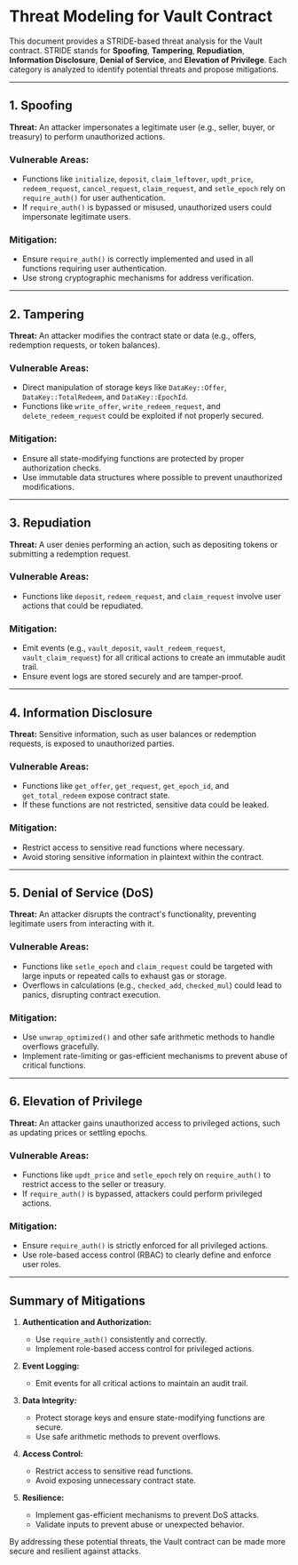 # Threat Modeling for Vault Contract

This document provides a STRIDE-based threat analysis for the Vault contract. STRIDE stands for **Spoofing**, **Tampering**, **Repudiation**, **Information Disclosure**, **Denial of Service**, and **Elevation of Privilege**. Each category is analyzed to identify potential threats and propose mitigations.

---

## 1. Spoofing

**Threat:** An attacker impersonates a legitimate user (e.g., seller, buyer, or treasury) to perform unauthorized actions.

### Vulnerable Areas:
- Functions like `initialize`, `deposit`, `claim_leftover`, `updt_price`, `redeem_request`, `cancel_request`, `claim_request`, and `setle_epoch` rely on `require_auth()` for user authentication.
- If `require_auth()` is bypassed or misused, unauthorized users could impersonate legitimate users.

### Mitigation:
- Ensure `require_auth()` is correctly implemented and used in all functions requiring user authentication.
- Use strong cryptographic mechanisms for address verification.

---

## 2. Tampering

**Threat:** An attacker modifies the contract state or data (e.g., offers, redemption requests, or token balances).

### Vulnerable Areas:
- Direct manipulation of storage keys like `DataKey::Offer`, `DataKey::TotalRedeem`, and `DataKey::EpochId`.
- Functions like `write_offer`, `write_redeem_request`, and `delete_redeem_request` could be exploited if not properly secured.

### Mitigation:
- Ensure all state-modifying functions are protected by proper authorization checks.
- Use immutable data structures where possible to prevent unauthorized modifications.

---

## 3. Repudiation

**Threat:** A user denies performing an action, such as depositing tokens or submitting a redemption request.

### Vulnerable Areas:
- Functions like `deposit`, `redeem_request`, and `claim_request` involve user actions that could be repudiated.

### Mitigation:
- Emit events (e.g., `vault_deposit`, `vault_redeem_request`, `vault_claim_request`) for all critical actions to create an immutable audit trail.
- Ensure event logs are stored securely and are tamper-proof.

---

## 4. Information Disclosure

**Threat:** Sensitive information, such as user balances or redemption requests, is exposed to unauthorized parties.

### Vulnerable Areas:
- Functions like `get_offer`, `get_request`, `get_epoch_id`, and `get_total_redeem` expose contract state.
- If these functions are not restricted, sensitive data could be leaked.

### Mitigation:
- Restrict access to sensitive read functions where necessary.
- Avoid storing sensitive information in plaintext within the contract.

---

## 5. Denial of Service (DoS)

**Threat:** An attacker disrupts the contract's functionality, preventing legitimate users from interacting with it.

### Vulnerable Areas:
- Functions like `setle_epoch` and `claim_request` could be targeted with large inputs or repeated calls to exhaust gas or storage.
- Overflows in calculations (e.g., `checked_add`, `checked_mul`) could lead to panics, disrupting contract execution.

### Mitigation:
- Use `unwrap_optimized()` and other safe arithmetic methods to handle overflows gracefully.
- Implement rate-limiting or gas-efficient mechanisms to prevent abuse of critical functions.

---

## 6. Elevation of Privilege

**Threat:** An attacker gains unauthorized access to privileged actions, such as updating prices or settling epochs.

### Vulnerable Areas:
- Functions like `updt_price` and `setle_epoch` rely on `require_auth()` to restrict access to the seller or treasury.
- If `require_auth()` is bypassed, attackers could perform privileged actions.

### Mitigation:
- Ensure `require_auth()` is strictly enforced for all privileged actions.
- Use role-based access control (RBAC) to clearly define and enforce user roles.

---

## Summary of Mitigations

1. **Authentication and Authorization:**
   - Use `require_auth()` consistently and correctly.
   - Implement role-based access control for privileged actions.

2. **Event Logging:**
   - Emit events for all critical actions to maintain an audit trail.

3. **Data Integrity:**
   - Protect storage keys and ensure state-modifying functions are secure.
   - Use safe arithmetic methods to prevent overflows.

4. **Access Control:**
   - Restrict access to sensitive read functions.
   - Avoid exposing unnecessary contract state.

5. **Resilience:**
   - Implement gas-efficient mechanisms to prevent DoS attacks.
   - Validate inputs to prevent abuse or unexpected behavior.

By addressing these potential threats, the Vault contract can be made more secure and resilient against attacks.